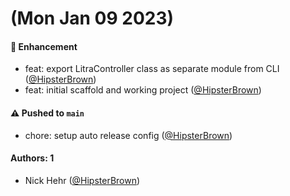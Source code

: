 # (Mon Jan 09 2023)

#### 🚀 Enhancement

- feat: export LitraController class as separate module from CLI ([@HipsterBrown](https://github.com/HipsterBrown))
- feat: initial scaffold and working project ([@HipsterBrown](https://github.com/HipsterBrown))

#### ⚠️ Pushed to `main`

- chore: setup auto release config ([@HipsterBrown](https://github.com/HipsterBrown))

#### Authors: 1

- Nick Hehr ([@HipsterBrown](https://github.com/HipsterBrown))
